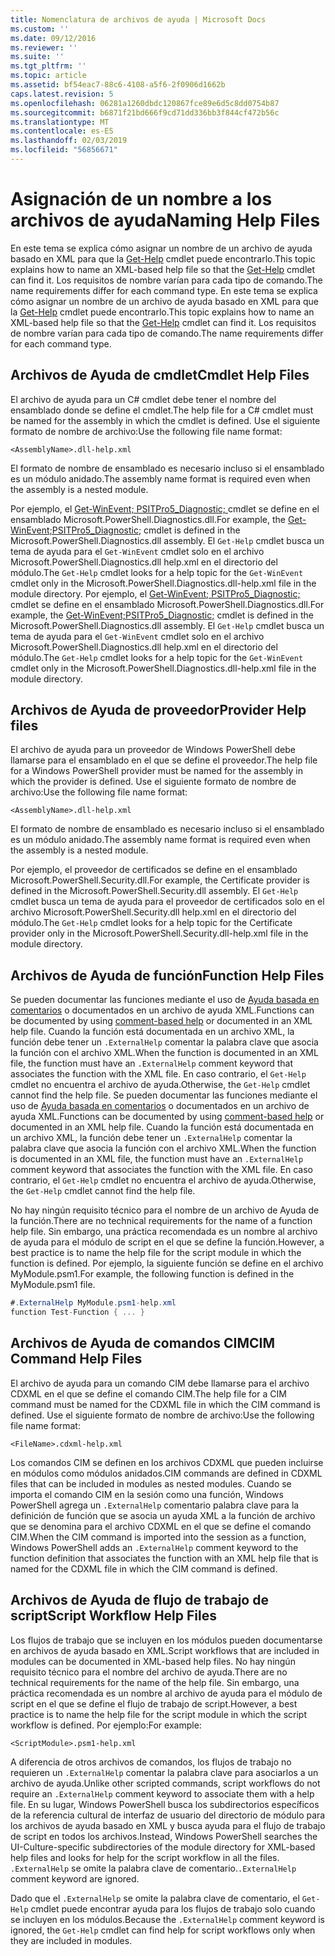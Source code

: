 ```yaml
---
title: Nomenclatura de archivos de ayuda | Microsoft Docs
ms.custom: ''
ms.date: 09/12/2016
ms.reviewer: ''
ms.suite: ''
ms.tgt_pltfrm: ''
ms.topic: article
ms.assetid: bf54eac7-88c6-4108-a5f6-2f0906d1662b
caps.latest.revision: 5
ms.openlocfilehash: 06281a1260dbdc120867fce89e6d5c8dd0754b87
ms.sourcegitcommit: b6871f21bd666f9cd71dd336bb3f844cf472b56c
ms.translationtype: MT
ms.contentlocale: es-ES
ms.lasthandoff: 02/03/2019
ms.locfileid: "56856671"
---
```

# <a name="naming-help-files"></a><span data-ttu-id="132e0-102">Asignación de un nombre a los archivos de ayuda</span><span class="sxs-lookup"><span data-stu-id="132e0-102">Naming Help Files</span></span>

<span data-ttu-id="132e0-103">En este tema se explica cómo asignar un nombre de un archivo de ayuda basado en XML para que la [Get-Help](/powershell/module/Microsoft.PowerShell.Core/Get-Help) cmdlet puede encontrarlo.</span><span class="sxs-lookup"><span data-stu-id="132e0-103">This topic explains how to name an XML-based help file so that the [Get-Help](/powershell/module/Microsoft.PowerShell.Core/Get-Help) cmdlet can find it.</span></span> <span data-ttu-id="132e0-104">Los requisitos de nombre varían para cada tipo de comando.</span><span class="sxs-lookup"><span data-stu-id="132e0-104">The name requirements differ for each command type.</span></span>
<span data-ttu-id="132e0-105">En este tema se explica cómo asignar un nombre de un archivo de ayuda basado en XML para que la [Get-Help](/powershell/module/Microsoft.PowerShell.Core/Get-Help) cmdlet puede encontrarlo.</span><span class="sxs-lookup"><span data-stu-id="132e0-105">This topic explains how to name an XML-based help file so that the [Get-Help](/powershell/module/Microsoft.PowerShell.Core/Get-Help) cmdlet can find it.</span></span> <span data-ttu-id="132e0-106">Los requisitos de nombre varían para cada tipo de comando.</span><span class="sxs-lookup"><span data-stu-id="132e0-106">The name requirements differ for each command type.</span></span>

## <a name="cmdlet-help-files"></a><span data-ttu-id="132e0-107">Archivos de Ayuda de cmdlet</span><span class="sxs-lookup"><span data-stu-id="132e0-107">Cmdlet Help Files</span></span>

<span data-ttu-id="132e0-108">El archivo de ayuda para un C# cmdlet debe tener el nombre del ensamblado donde se define el cmdlet.</span><span class="sxs-lookup"><span data-stu-id="132e0-108">The help file for a C# cmdlet must be named for the assembly in which the cmdlet is defined.</span></span> <span data-ttu-id="132e0-109">Use el siguiente formato de nombre de archivo:</span><span class="sxs-lookup"><span data-stu-id="132e0-109">Use the following file name format:</span></span>

```
<AssemblyName>.dll-help.xml
```

<span data-ttu-id="132e0-110">El formato de nombre de ensamblado es necesario incluso si el ensamblado es un módulo anidado.</span><span class="sxs-lookup"><span data-stu-id="132e0-110">The assembly name format is required even when the assembly is a nested module.</span></span>

<span data-ttu-id="132e0-111">Por ejemplo, el [Get-WinEvent; PSITPro5_Diagnostic; ](/powershell/module/Microsoft.PowerShell.Diagnostics/Get-WinEvent) cmdlet se define en el ensamblado Microsoft.PowerShell.Diagnostics.dll.</span><span class="sxs-lookup"><span data-stu-id="132e0-111">For example, the [Get-WinEvent;PSITPro5_Diagnostic;](/powershell/module/Microsoft.PowerShell.Diagnostics/Get-WinEvent) cmdlet is defined in the Microsoft.PowerShell.Diagnostics.dll assembly.</span></span> <span data-ttu-id="132e0-112">El `Get-Help` cmdlet busca un tema de ayuda para el `Get-WinEvent` cmdlet solo en el archivo Microsoft.PowerShell.Diagnostics.dll help.xml en el directorio del módulo.</span><span class="sxs-lookup"><span data-stu-id="132e0-112">The `Get-Help` cmdlet looks for a help topic for the `Get-WinEvent` cmdlet only in the Microsoft.PowerShell.Diagnostics.dll-help.xml file in the module directory.</span></span>
<span data-ttu-id="132e0-113">Por ejemplo, el [Get-WinEvent; PSITPro5_Diagnostic; ](/powershell/module/Microsoft.PowerShell.Diagnostics/Get-WinEvent) cmdlet se define en el ensamblado Microsoft.PowerShell.Diagnostics.dll.</span><span class="sxs-lookup"><span data-stu-id="132e0-113">For example, the [Get-WinEvent;PSITPro5_Diagnostic;](/powershell/module/Microsoft.PowerShell.Diagnostics/Get-WinEvent) cmdlet is defined in the Microsoft.PowerShell.Diagnostics.dll assembly.</span></span> <span data-ttu-id="132e0-114">El `Get-Help` cmdlet busca un tema de ayuda para el `Get-WinEvent` cmdlet solo en el archivo Microsoft.PowerShell.Diagnostics.dll help.xml en el directorio del módulo.</span><span class="sxs-lookup"><span data-stu-id="132e0-114">The `Get-Help` cmdlet looks for a help topic for the `Get-WinEvent` cmdlet only in the Microsoft.PowerShell.Diagnostics.dll-help.xml file in the module directory.</span></span>

## <a name="provider-help-files"></a><span data-ttu-id="132e0-115">Archivos de Ayuda de proveedor</span><span class="sxs-lookup"><span data-stu-id="132e0-115">Provider Help files</span></span>

<span data-ttu-id="132e0-116">El archivo de ayuda para un proveedor de Windows PowerShell debe llamarse para el ensamblado en el que se define el proveedor.</span><span class="sxs-lookup"><span data-stu-id="132e0-116">The help file for a Windows PowerShell provider must be named for the assembly in which the provider is defined.</span></span> <span data-ttu-id="132e0-117">Use el siguiente formato de nombre de archivo:</span><span class="sxs-lookup"><span data-stu-id="132e0-117">Use the following file name format:</span></span>

```
<AssemblyName>.dll-help.xml
```

<span data-ttu-id="132e0-118">El formato de nombre de ensamblado es necesario incluso si el ensamblado es un módulo anidado.</span><span class="sxs-lookup"><span data-stu-id="132e0-118">The assembly name format is required even when the assembly is a nested module.</span></span>

<span data-ttu-id="132e0-119">Por ejemplo, el proveedor de certificados se define en el ensamblado Microsoft.PowerShell.Security.dll.</span><span class="sxs-lookup"><span data-stu-id="132e0-119">For example, the Certificate provider is defined in the Microsoft.PowerShell.Security.dll assembly.</span></span> <span data-ttu-id="132e0-120">El `Get-Help` cmdlet busca un tema de ayuda para el proveedor de certificados solo en el archivo Microsoft.PowerShell.Security.dll help.xml en el directorio del módulo.</span><span class="sxs-lookup"><span data-stu-id="132e0-120">The `Get-Help` cmdlet looks for a help topic for the Certificate provider only in the Microsoft.PowerShell.Security.dll-help.xml file in the module directory.</span></span>

## <a name="function-help-files"></a><span data-ttu-id="132e0-121">Archivos de Ayuda de función</span><span class="sxs-lookup"><span data-stu-id="132e0-121">Function Help Files</span></span>

<span data-ttu-id="132e0-122">Se pueden documentar las funciones mediante el uso de [Ayuda basada en comentarios](/powershell/module/microsoft.powershell.core/about/about_comment_based_help) o documentados en un archivo de ayuda XML.</span><span class="sxs-lookup"><span data-stu-id="132e0-122">Functions can be documented by using [comment-based help](/powershell/module/microsoft.powershell.core/about/about_comment_based_help) or documented in an XML help file.</span></span> <span data-ttu-id="132e0-123">Cuando la función está documentada en un archivo XML, la función debe tener un `.ExternalHelp` comentar la palabra clave que asocia la función con el archivo XML.</span><span class="sxs-lookup"><span data-stu-id="132e0-123">When the function is documented in an XML file, the function must have an `.ExternalHelp` comment keyword that associates the function with the XML file.</span></span> <span data-ttu-id="132e0-124">En caso contrario, el `Get-Help` cmdlet no encuentra el archivo de ayuda.</span><span class="sxs-lookup"><span data-stu-id="132e0-124">Otherwise, the `Get-Help` cmdlet cannot find the help file.</span></span>
<span data-ttu-id="132e0-125">Se pueden documentar las funciones mediante el uso de [Ayuda basada en comentarios](/powershell/module/microsoft.powershell.core/about/about_comment_based_help) o documentados en un archivo de ayuda XML.</span><span class="sxs-lookup"><span data-stu-id="132e0-125">Functions can be documented by using [comment-based help](/powershell/module/microsoft.powershell.core/about/about_comment_based_help) or documented in an XML help file.</span></span> <span data-ttu-id="132e0-126">Cuando la función está documentada en un archivo XML, la función debe tener un `.ExternalHelp` comentar la palabra clave que asocia la función con el archivo XML.</span><span class="sxs-lookup"><span data-stu-id="132e0-126">When the function is documented in an XML file, the function must have an `.ExternalHelp` comment keyword that associates the function with the XML file.</span></span> <span data-ttu-id="132e0-127">En caso contrario, el `Get-Help` cmdlet no encuentra el archivo de ayuda.</span><span class="sxs-lookup"><span data-stu-id="132e0-127">Otherwise, the `Get-Help` cmdlet cannot find the help file.</span></span>

<span data-ttu-id="132e0-128">No hay ningún requisito técnico para el nombre de un archivo de Ayuda de la función.</span><span class="sxs-lookup"><span data-stu-id="132e0-128">There are no technical requirements for the name of a function help file.</span></span> <span data-ttu-id="132e0-129">Sin embargo, una práctica recomendada es un nombre al archivo de ayuda para el módulo de script en el que se define la función.</span><span class="sxs-lookup"><span data-stu-id="132e0-129">However, a best practice is to name the help file for the script module in which the function is defined.</span></span> <span data-ttu-id="132e0-130">Por ejemplo, la siguiente función se define en el archivo MyModule.psm1.</span><span class="sxs-lookup"><span data-stu-id="132e0-130">For example, the following function is defined in the MyModule.psm1 file.</span></span>

```csharp
#.ExternalHelp MyModule.psm1-help.xml
function Test-Function { ... }
```

## <a name="cim-command-help-files"></a><span data-ttu-id="132e0-131">Archivos de Ayuda de comandos CIM</span><span class="sxs-lookup"><span data-stu-id="132e0-131">CIM Command Help Files</span></span>

<span data-ttu-id="132e0-132">El archivo de ayuda para un comando CIM debe llamarse para el archivo CDXML en el que se define el comando CIM.</span><span class="sxs-lookup"><span data-stu-id="132e0-132">The help file for a CIM command must be named for the CDXML file in which the CIM command is defined.</span></span> <span data-ttu-id="132e0-133">Use el siguiente formato de nombre de archivo:</span><span class="sxs-lookup"><span data-stu-id="132e0-133">Use the following file name format:</span></span>

```
<FileName>.cdxml-help.xml
```

<span data-ttu-id="132e0-134">Los comandos CIM se definen en los archivos CDXML que pueden incluirse en módulos como módulos anidados.</span><span class="sxs-lookup"><span data-stu-id="132e0-134">CIM commands are defined in CDXML files that can be included in modules as nested modules.</span></span> <span data-ttu-id="132e0-135">Cuando se importa el comando CIM en la sesión como una función, Windows PowerShell agrega un `.ExternalHelp` comentario palabra clave para la definición de función que se asocia un ayuda XML a la función de archivo que se denomina para el archivo CDXML en el que se define el comando CIM.</span><span class="sxs-lookup"><span data-stu-id="132e0-135">When the CIM command is imported into the session as a function, Windows PowerShell adds an `.ExternalHelp` comment keyword to the function definition that associates the function with an XML help file that is named for the CDXML file in which the CIM command is defined.</span></span>

## <a name="script-workflow-help-files"></a><span data-ttu-id="132e0-136">Archivos de Ayuda de flujo de trabajo de script</span><span class="sxs-lookup"><span data-stu-id="132e0-136">Script Workflow Help Files</span></span>

<span data-ttu-id="132e0-137">Los flujos de trabajo que se incluyen en los módulos pueden documentarse en archivos de ayuda basado en XML.</span><span class="sxs-lookup"><span data-stu-id="132e0-137">Script workflows that are included in modules can be documented in XML-based help files.</span></span> <span data-ttu-id="132e0-138">No hay ningún requisito técnico para el nombre del archivo de ayuda.</span><span class="sxs-lookup"><span data-stu-id="132e0-138">There are no technical requirements for the name of the help file.</span></span> <span data-ttu-id="132e0-139">Sin embargo, una práctica recomendada es un nombre al archivo de ayuda para el módulo de script en el que se define el flujo de trabajo de script.</span><span class="sxs-lookup"><span data-stu-id="132e0-139">However, a best practice is to name the help file for the script module in which the script workflow is defined.</span></span> <span data-ttu-id="132e0-140">Por ejemplo:</span><span class="sxs-lookup"><span data-stu-id="132e0-140">For example:</span></span>

```
<ScriptModule>.psm1-help.xml
```

<span data-ttu-id="132e0-141">A diferencia de otros archivos de comandos, los flujos de trabajo no requieren un `.ExternalHelp` comentar la palabra clave para asociarlos a un archivo de ayuda.</span><span class="sxs-lookup"><span data-stu-id="132e0-141">Unlike other scripted commands, script workflows do not require an `.ExternalHelp` comment keyword to associate them with a help file.</span></span> <span data-ttu-id="132e0-142">En su lugar, Windows PowerShell busca los subdirectorios específicos de la referencia cultural de interfaz de usuario del directorio de módulo para los archivos de ayuda basado en XML y busca ayuda para el flujo de trabajo de script en todos los archivos.</span><span class="sxs-lookup"><span data-stu-id="132e0-142">Instead, Windows PowerShell searches the UI-Culture-specific subdirectories of the module directory for XML-based help files and looks for help for the script workflow in all the files.</span></span> <span data-ttu-id="132e0-143">`.ExternalHelp` se omite la palabra clave de comentario.</span><span class="sxs-lookup"><span data-stu-id="132e0-143">`.ExternalHelp` comment keyword are ignored.</span></span>

<span data-ttu-id="132e0-144">Dado que el `.ExternalHelp` se omite la palabra clave de comentario, el `Get-Help` cmdlet puede encontrar ayuda para los flujos de trabajo solo cuando se incluyen en los módulos.</span><span class="sxs-lookup"><span data-stu-id="132e0-144">Because the `.ExternalHelp` comment keyword is ignored, the `Get-Help` cmdlet can find help for script workflows only when they are included in modules.</span></span>